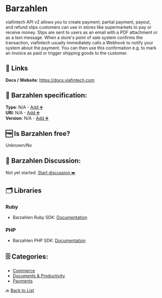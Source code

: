 # Barzahlen
viafintech API v2 allows you to create payment, partial payment, payout, and refund slips customers can use in stores like supermarkets to pay or receive money. Slips are sent to users as an email with a PDF attachment or as a text message. When a store&#x27;s point of sale system confirms the transaction, viafintech usually immediately calls a Webhook to notify your system about the payment. You can then use this confirmation e.g. to mark an invoice as paid or trigger shipping goods to the customer.

##  🔗 Links
**Docs / Website**: https://docs.viafintech.com

## 🧬 Barzahlen specification:
**Type**: N/A - [Add ➕](https://github.com/apis-list/apis-list/edit/main/apis-list.yaml)  
**URI**: N/A - [Add ➕](https://github.com/apis-list/apis-list/edit/main/apis-list.yaml)  
**Version**: N/A - [Add ➕](https://github.com/apis-list/apis-list/edit/main/apis-list.yaml)

## 🆓 Is Barzahlen free?
 Unknown/No 

## 💬 Barzahlen Discussion:
Not yet started. [Start discussion ➡️](https://github.com/apis-list/apis-list/discussions/new)

## 🗂️ Libraries
### Ruby
- Barzahlen Ruby SDK: [Documentation](https://github.com/Barzahlen/Barzahlen-Ruby)

### PHP
- Barzahlen PHP SDK: [Documentation](https://github.com/Barzahlen/Barzahlen-PHP)


## 🗄️ Categories:
- [Commerce](https://github.com/apis-list/apis-list#commerce-)
- [Documents & Productivity](https://github.com/apis-list/apis-list#documents--productivity-)
- [Payments](https://github.com/apis-list/apis-list#payments-)

🔙  [Back to List](https://github.com/apis-list/apis-list)
